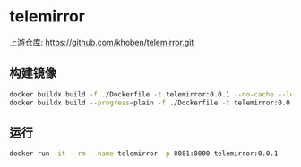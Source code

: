 # telemirror

上游仓库: <https://github.com/khoben/telemirror.git>

## 构建镜像

```bash
docker buildx build -f ./Dockerfile -t telemirror:0.0.1 --no-cache --load .
docker buildx build --progress=plain -f ./Dockerfile -t telemirror:0.0.1 --no-cache --load .
```

## 运行

```bash
docker run -it --rm --name telemirror -p 8081:8000 telemirror:0.0.1
```
